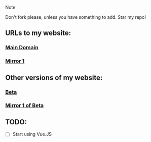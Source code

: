 > [!NOTE]
> Don't fork please, unless you have something to add. Star my repo! 

## URLs to my website:
### [Main Domain](https://jackpurrin.me/)  

### [Mirror 1](https://jackpurrin-me.pages.dev)

## Other versions of my website:  
### [Beta](https://beta.jackpurrin.me/)  

### [Mirror 1 of Beta](https://beta-jackpurrin-me.pages.dev)

## TODO:

- [ ] Start using Vue.JS
